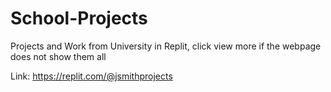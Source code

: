# School-Projects
Projects and Work from University in Replit, click view more if the webpage does not show them all

Link: https://replit.com/@jsmithprojects
